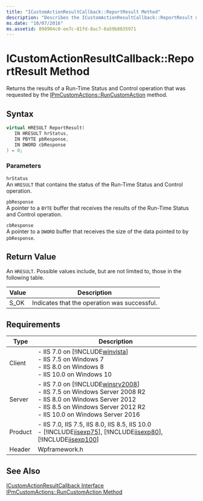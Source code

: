 ```yaml
---
title: "ICustomActionResultCallback::ReportResult Method"
description: "Describes the ICustomActionResultCallback::ReportResult method and details its syntax, parameters, return value, and requirements."
ms.date: "10/07/2016"
ms.assetid: 898904c0-ee7c-81fd-8ac7-8a59b8835971
---
```

# ICustomActionResultCallback::ReportResult Method
Returns the results of a Run-Time Status and Control operation that was requested by the [IPmCustomActions::RunCustomAction](../../web-development-reference/native-code-api-reference/ipmcustomactions-runcustomaction-method.md) method.  
  
## Syntax  
  
```cpp  
virtual HRESULT ReportResult(  
   IN HRESULT hrStatus,  
   IN PBYTE pbResponse,  
   IN DWORD cbResponse  
) = 0;  
```  
  
### Parameters  
 `hrStatus`  
 An `HRESULT` that contains the status of the Run-Time Status and Control operation.  
  
 `pbResponse`  
 A pointer to a `BYTE` buffer that receives the results of the Run-Time Status and Control operation.  
  
 `cbResponse`  
 A pointer to a `DWORD` buffer that receives the size of the data pointed to by `pbResponse`.  
  
## Return Value  
 An `HRESULT`. Possible values include, but are not limited to, those in the following table.  
  
|Value|Description|  
|-----------|-----------------|  
|S_OK|Indicates that the operation was successful.|  
  
## Requirements  
  
|Type|Description|  
|----------|-----------------|  
|Client|-   IIS 7.0 on [!INCLUDE[winvista](../../wmi-provider/includes/winvista-md.md)]<br />-   IIS 7.5 on Windows 7<br />-   IIS 8.0 on Windows 8<br />-   IIS 10.0 on Windows 10|  
|Server|-   IIS 7.0 on [!INCLUDE[winsrv2008](../../wmi-provider/includes/winsrv2008-md.md)]<br />-   IIS 7.5 on Windows Server 2008 R2<br />-   IIS 8.0 on Windows Server 2012<br />-   IIS 8.5 on Windows Server 2012 R2<br />-   IIS 10.0 on Windows Server 2016|  
|Product|-   IIS 7.0, IIS 7.5, IIS 8.0, IIS 8.5, IIS 10.0<br />-   [!INCLUDE[iisexp75](../../web-development-reference/native-code-api-reference/includes/iisexp75-md.md)], [!INCLUDE[iisexp80](../../web-development-reference/native-code-api-reference/includes/iisexp80-md.md)], [!INCLUDE[iisexp100](../../web-development-reference/native-code-api-reference/includes/iisexp100-md.md)]|  
|Header|Wpframework.h|  
  
## See Also  
 [ICustomActionResultCallback Interface](../../web-development-reference/native-code-api-reference/icustomactionresultcallback-interface.md)   
 [IPmCustomActions::RunCustomAction Method](../../web-development-reference/native-code-api-reference/ipmcustomactions-runcustomaction-method.md)
